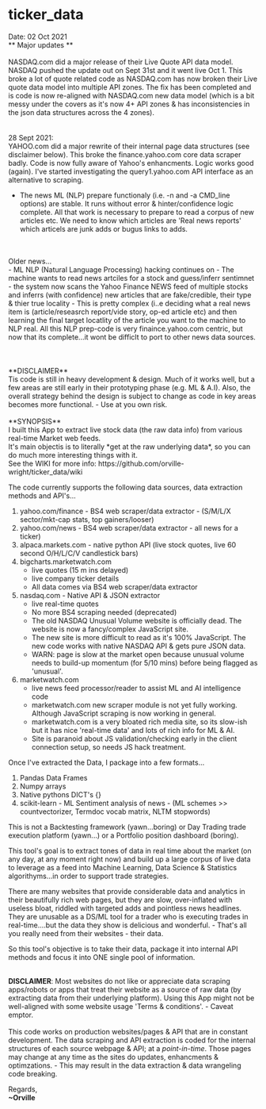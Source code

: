 # ticker_data

Date: 02 Oct 2021<br>
** Major updates **<br>
<br>
NASDAQ.com did a major release of their Live Quote API data model. NASDAQ pushed the update out on Sept 31st and it went live Oct 1. This broke a lot of quote related code as NASDAQ.com has now broken their Live quote data model into multiple API zones. The fix has been completed and is code is now re-aligned with NASDAQ.com new data model (which is a bit messy under the covers as it's now 4+ API zones & has inconsistencies in the json data structures across the 4 zones).<br>
<br>
<br>
28 Sept 2021:<br>
YAHOO.com did a major rewrite of their internal page data structures (see disclaimer below). This broke the finance.yahoo.com core data scraper badly. Code is now fully aware of Yahoo's enhancments. Logic works good (again). I've started investigating the query1.yahoo.com API interface as an alternative to scraping.<br>
- The news ML (NLP) prepare functionaly (i.e. -n <symbol> and -a CMD_line options) are stable. It runs without error & hinter/confidence logic complete. All that work is necessary to prepare to read a corpus of new articles etc. We need to know which articles are 'Real news reports' which articels are junk adds or bugus links to adds. 
<br>
<br>
Older news...<br>
- ML NLP (Natural Language Processing) hacking continues on - The machine wants to read news artciles for a stock and guess/inferr sentimnet
- the system now scans the Yahoo Finance NEWS feed of multiple stocks and inferrs (with confidence) new articles that are fake/credible, their type & thier true locality
- This is pretty complex (i..e deciding what a real news item is (article/reseasrch report/vide story, op-ed article etc) and then learning the final target locatlity of the article you want to the machine to NLP real. All this NLP prep-code is very finaince.yahoo.com centric, but now that its complete...it wont be difficlt to port to other news data sources.<br>
<br>
<br>
<br>
**DISCLAIMER**<br>
Tis code is still in heavy development & design. Much of it works well, but a few areas are still early in their prototyping phase (e.g. ML & A.I). Also, the overall strategy behind the design is subject to change as code in key areas becomes more functional. - Use at you own risk.<br>
<br>
**SYNOPSIS**<br>
I built this App to extract live stock data (the raw data info) from various real-time Market web feeds.<br>
It's main objectis is to literally *get at the raw underlying data*, so you can do much more interesting things with it.<br>
See the WIKI for more info: https://github.com/orville-wright/ticker_data/wiki

The code currently supports the following data sources, data extraction methods and API's...
  1. yahoo.com/finance  - BS4 web scraper/data extractor - (S/M/L/X sector/mkt-cap stats, top gainers/looser)
  2. yahoo.com/news - BS4 web scraper/data extractor - all news for a ticker)
  3. alpaca.markets.com - native python API (live stock quotes, live 60 second O/H/L/C/V candlestick bars)
  4. bigcharts.marketwatch.com
      * live quotes (15 m ins delayed)
      * live company ticker details
      * All data comes via BS4 web scraper/data extractor
  5. nasdaq.com - Native API & JSON extractor
     * live real-time quotes
     * No more BS4 scraping needed (deprecated)
     * The old NASDAQ Unusual Volume website is officially dead. The website is now a fancy/complex JavaScript site.
     * The new site is more difficult to read as it's 100% JavaScript. The new code works with native NASDAQ API & gets pure JSON data.
     * WARN: page is slow at the market open because unusual volume needs to build-up momentum (for 5/10 mins) before being flagged as 'unusual'.
  6. marketwatch.com
     * live news feed processor/reader to assist ML and AI intelligence code
     * marketwatch.com new scraper module is not yet fully working. Although JavaScript scraping is now working in general.
     * marketwatch.com is a very bloated rich media site, so its slow-ish but it has nice 'real-time data' and lots of rich info for ML & AI.
     * Site is paranoid about JS validation/checking early in the client connection setup, so needs JS hack treatment.

Once I've extracted the Data, I package into a few formats...
1. Pandas Data Frames
2. Numpy arrays
3. Native pythons DICT's {}
4. scikit-learn - ML Sentiment analysis of news - (ML schemes >> countvectorizer, Termdoc vocab matrix, NLTM stopwords)

This is not a Backtesting framework (yawn...boring) or Day Trading trade execution platform (yawn...) or a Portfolio position dashboard (boring).

This tool's goal is to extract tones of data in real time about the market (on any day, at any moment right now) and build up a
large corpus of live data to leverage as a feed into Machine Learning, Data Science & Statistics algorithyms...in order to support
trade strategies.

There are many websites that provide considerable data and analytics in their beautifully rich web pages, but they are slow,
over-inflated with useless bloat, riddled with targeted adds and pointless news headlines. They are unusable as a DS/ML tool for a
trader who is executing trades in real-time....but the data they show is delicious and wonderful. - That's all you really need from
their websites - their data.

So this tool's objective is to take their data, package it into internal API methods and focus it into ONE single pool of information.
<br>
<br>

**DISCLAIMER**: Most websites do not like or appreciate data scraping apps/robots or apps that treat their website as a source of raw data (by extracting data from their underlying platform). Using this App might not be well-aligned with some website usage 'Terms & conditions'.  - Caveat emptor.<br>
<br>
This code works on production websites/pages & API that are in constant development. The data scraping and API extraction  is coded for the internal structures of each source webpage & API; at a *point-in-time*. Those pages may change at any time as the sites do updates, enhancments & optimzations. - This may result in the data extraction & data wrangeling code breaking.


Regards,<br>
**~Orville**
